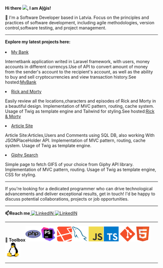 <b><p>Hi there <img src="https://raw.githubusercontent.com/MartinHeinz/MartinHeinz/master/wave.gif" width="30px">, I am Aļģis!</p></b>

👀 I'm a Software Developer based in Latvia.
Focus on the principles and practices of software development, including agile methodologies,
version control,software testing, and project management.
<hr>
<b>Explore my latest projects here:</b><br><br>

<li><a href="https://github.com/algisbernatovics/my-bank">
  My Bank</a><p>Internetbank application writed in Laravel framework, with users, money accounts in different currencys.Use of API to convert amount of money from the sender's account to the recipient's account, as well as the ability to buy and sell cryptocurrencies and view transaction history.See hosted:<a href="https://laravelmoney.000webhostapp.com/">MyBank</a></p></li><p>

<li><a href="https://github.com/algisbernatovics/rick-and-morty">
  Rick and Morty</a><p>Easily review all the locations,characters and episodes of Rick and Morty in a beautiful design.
  Implementation of MVC pattern, routing, cache system. Usage of Twig as template engine and Tailwind for styling.See hosted:<a href="https://rickmortycards.000webhostapp.com/">Rick & Morty</a></p></li><p>

<li><a href="https://github.com/algisbernatovics/article-site">Article Site</a><p>
  Article Site:Articles,Users and Comments using SQL DB, also working With JSONPlaceHolder API.
  Implementation of MVC pattern, routing, cache system. Usage of Twig as template engine.
  </p></li>

<li><a href="https://github.com/algisbernatovics/gif-app-v2/tree/main/GiphyAppV2">Giphy Search</a><p>
  Simple page to fetch GIFS of your choice from Giphy API library.
  Implementation of MVC pattern, routing. Usage of Twig as template engine, CSS for styling.</p></li>
<hr>
 If you're looking for a dedicated programmer who can drive technological advancements and deliver exceptional results,
  get in touch! I'd be happy to discuss potential collaborations, projects or job opportunities.<br>
  <hr>
  <b>📫Reach me</b><a href="https://www.linkedin.com/in/algisbernatovics" rel="nofollow"> <img src="https://cdn.worldvectorlogo.com/logos/linkedin-icon-2.svg" alt="LinkedIN" height="40" style="max-width: 100%;">
</a>
<a href="mailto:algis.bernatovics@gmail.com" rel="nofollow"> <img src="https://cdn.worldvectorlogo.com/logos/gmail-icon.svg" alt="LinkedIN" height="40" style="max-width: 100%;"></a>
<hr>

<b>🧰 Toolbox</b><img src="https://github.com/devicons/devicon/blob/master/icons/php/php-original.svg" alt="PHP" width="50" height="50"><img src="https://github.com/devicons/devicon/blob/master/icons/phpstorm/phpstorm-original.svg" alt="PHPStorm" width="50" height="50">
<img src="https://github.com/devicons/devicon/blob/master/icons/laravel/laravel-plain.svg" alt="PHP" width="50" height="50"><img src="https://github.com/devicons/devicon/blob/master/icons/mysql/mysql-original.svg" alt="PHPStorm" width="50" height="50">
<img src="https://github.com/devicons/devicon/blob/master/icons/javascript/javascript-original.svg" alt="PHP" width="50" height="50"><img src="https://github.com/devicons/devicon/blob/master/icons/typescript/typescript-original.svg" alt="PHPStorm" width="50" height="50">
<img src="https://github.com/devicons/devicon/blob/master/icons/git/git-original.svg" alt="PHP" width="50" height="50"><img src="https://github.com/devicons/devicon/blob/master/icons/html5/html5-original.svg" alt="PHPStorm" width="50" height="50">
<img src="https://github.com/devicons/devicon/blob/master/icons/linux/linux-original.svg" alt="PHPStorm" width="50" height="50">
<hr>
